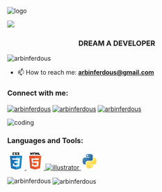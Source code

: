 ![logo](https://pbs.twimg.com/profile_banners/1712786458678091776/1709704778/1080x360)

<img src="https://readme-typing-svg.herokuapp.com/?font=Righteous&size=35&center=true&vCenter=true&width=500&height=70&duration=4000&lines=Hi+There!+👋;+I'm+Ferdous+Wahid!;" />
<h3 align="center">DREAM A DEVELOPER</h3>

<p align="left"> <img src="https://komarev.com/ghpvc/?username=arbinferdous&label=Profile%20views&color=0e75b6&style=flat" alt="arbinferdous" /> </p>

- 📫 How to reach me: **arbinferdous@gmail.com**




<h3 align="left">Connect with me:</h3>
<p align="left">
<a href="https://twitter.com/arbinferdous" target="blank"><img align="center" src="https://raw.githubusercontent.com/rahuldkjain/github-profile-readme-generator/master/src/images/icons/Social/twitter.svg" alt="arbinferdous" height="30" width="40" /></a>
<a href="https://linkedin.com/in/arbinferdous" target="blank"><img align="center" src="https://raw.githubusercontent.com/rahuldkjain/github-profile-readme-generator/master/src/images/icons/Social/linked-in-alt.svg" alt="arbinferdous" height="30" width="40" /></a>
<a href="https://fb.com/arbinferdous" target="blank"><img align="center" src="https://raw.githubusercontent.com/rahuldkjain/github-profile-readme-generator/master/src/images/icons/Social/facebook.svg" alt="arbinferdous" height="30" width="40" /></a>


</p>
<img aling="right"alt="coding" width="400" src="https://media4.giphy.com/media/qgQUggAC3Pfv687qPC/giphy.gif">


<h3 align="left">Languages and Tools:</h3>
<p align="left"> <a href="https://www.w3schools.com/css/" target="_blank" rel="noreferrer"> <img src="https://raw.githubusercontent.com/devicons/devicon/master/icons/css3/css3-original-wordmark.svg" alt="css3" width="40" height="40"/> </a> <a href="https://www.w3.org/html/" target="_blank" rel="noreferrer"> <img src="https://raw.githubusercontent.com/devicons/devicon/master/icons/html5/html5-original-wordmark.svg" alt="html5" width="40" height="40"/> </a> <a href="https://www.adobe.com/in/products/illustrator.html" target="_blank" rel="noreferrer"> <img src="https://www.vectorlogo.zone/logos/adobe_illustrator/adobe_illustrator-icon.svg" alt="illustrator" width="40" height="40"/> </a> <a href="https://www.python.org" target="_blank" rel="noreferrer"> <img src="https://raw.githubusercontent.com/devicons/devicon/master/icons/python/python-original.svg" alt="python" width="40" height="40"/> </a> </p>

<p><img align="left" src="https://github-readme-stats.vercel.app/api/top-langs?username=struggleferdous&show_icons=true&locale=en&layout=compact" alt="arbinferdous" /></p>

<p>&nbsp;<img align="center" src="https://github-readme-stats.vercel.app/api?username=arbinferdous&show_icons=true&locale=en" alt="arbinferdous" /></p>
 


